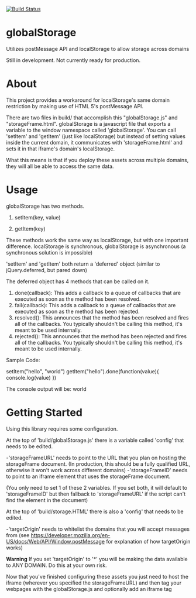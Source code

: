 [![Build Status](https://travis-ci.org/dpgraham/globalStorage.svg?branch=master)](https://travis-ci.org/dpgraham/globalStorage)

globalStorage
=============

Utilizes postMessage API and localStorage to allow storage across domains

Still in development. Not currently ready for production.


About
=============

This project provides a workaround for localStorage's same domain restriction by making use of HTML 5's postMessage API.

There are two files in build/ that accomplish this "globalStorage.js" and "storageFrame.html". globalStorage is a javascript
file that exports a variable to the window namespace called 'globalStorage'. You can call 'setItem' and 'getItem' (just
like localStorage) but instead of setting values inside the current domain, it communicates with 'storageFrame.html' and
sets it in that iframe's domain's localStorage.

What this means is that if you deploy these assets across multiple domains, they will all be able to access the same data.


Usage
=============

globalStorage has two methods.

1) setItem(key, value)

2) getItem(key)

These methods work the same way as localStorage, but with one important difference. localStorage is synchronous, globalStorage
is asynchronous (a synchronous solution is impossible)

'setItem' and 'getItem' both return a 'deferred' object (similar to jQuery.deferred, but pared down)

The deferred object has 4 methods that can be called on it.

1) done(callback): This adds a callback to a queue of callbacks that are executed as soon as the method has been resolved.
2) fail(callback): This adds a callback to a queue of callbacks that are executed as soon as the method has been rejected.
3) resolved(): This announces that the method has been resolved and fires all of the callbacks. You typically shouldn't be calling this method, it's meant to be used internally.
3) rejected(): This announces that the method has been rejected and fires all of the callbacks. You typically shouldn't be calling this method, it's meant to be used internally.


Sample Code:

setItem("hello", "world")
getItem("hello").done(function(value){ console.log(value) })

The console output will be: world




Getting Started
=============

Using this library requires some configuration.

At the top of 'build/globalStorage.js' there is a variable called 'config' that needs to be edited.

-'storageFrameURL' needs to point to the URL that you plan on hosting the storageFrame document. (In production, this should
be a fully qualified URL, otherwise it won't work across different domains)
-'storageFrameID' needs to point to an iframe element that uses the storageFrame document.

(You only need to set 1 of these 2 variables. If you set both, it will default to 'storageFrameID' but then fallback
to 'storageFrameURL' if the script can't find the element in the document)


At the top of 'build/storage.HTML' there is also a 'config' that needs to be edited.

-'targetOrigin' needs to whitelist the domains that you will accept messages from (see https://developer.mozilla.org/en-US/docs/Web/API/Window.postMessage
for explanation of how targetOrigin works)

**Warning** If you set 'targetOrigin' to '*' you will be making the data available to ANY DOMAIN. Do this at your own risk.


Now that you've finished configuring these assets you just need to host the iframe (wherever you specified the storageFrameURL) and then tag your webpages
with the globalStorage.js and optionally add an iframe tag